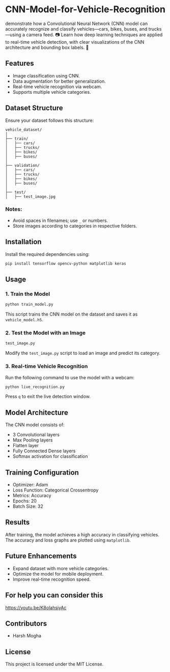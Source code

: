 # CNN-Model-for-Vehicle-Recognition
demonstrate how a Convolutional Neural Network (CNN) model can accurately recognize and classify vehicles—cars, bikes, buses, and trucks—using a camera feed. 📷 Learn how deep learning techniques are applied to real-time vehicle detection, with clear visualizations of the CNN architecture and bounding box labels. 🚦

## Features
- Image classification using CNN.
- Data augmentation for better generalization.
- Real-time vehicle recognition via webcam.
- Supports multiple vehicle categories.

## Dataset Structure
Ensure your dataset follows this structure:
```
vehicle_dataset/
│
├── train/
│   ├── cars/
│   ├── trucks/
│   ├── bikes/
│   ├── buses/
│
├── validation/
│   ├── cars/
│   ├── trucks/
│   ├── bikes/
│   ├── buses/
│
├── test/
│   ├── test_image.jpg
```
### Notes:
- Avoid spaces in filenames; use `_` or numbers.
- Store images according to categories in respective folders.

## Installation
Install the required dependencies using:
```sh
pip install tensorflow opencv-python matplotlib keras
```

## Usage
### 1. Train the Model
```python
python train_model.py
```
This script trains the CNN model on the dataset and saves it as `vehicle_model.h5`.

### 2. Test the Model with an Image
```python
test_image.py
```
Modify the `test_image.py` script to load an image and predict its category.

### 3. Real-time Vehicle Recognition
Run the following command to use the model with a webcam:
```python
python live_recognition.py
```
Press `q` to exit the live detection window.

## Model Architecture
The CNN model consists of:
- 3 Convolutional layers
- Max Pooling layers
- Flatten layer
- Fully Connected Dense layers
- Softmax activation for classification

## Training Configuration
- Optimizer: Adam
- Loss Function: Categorical Crossentropy
- Metrics: Accuracy
- Epochs: 20
- Batch Size: 32

## Results
After training, the model achieves a high accuracy in classifying vehicles. The accuracy and loss graphs are plotted using `matplotlib`.

## Future Enhancements
- Expand dataset with more vehicle categories.
- Optimize the model for mobile deployment.
- Improve real-time recognition speed.

## For help you can consider this
https://youtu.be/K8olahsjyAc

## Contributors
- Harsh Mogha

## License
This project is licensed under the MIT License.

